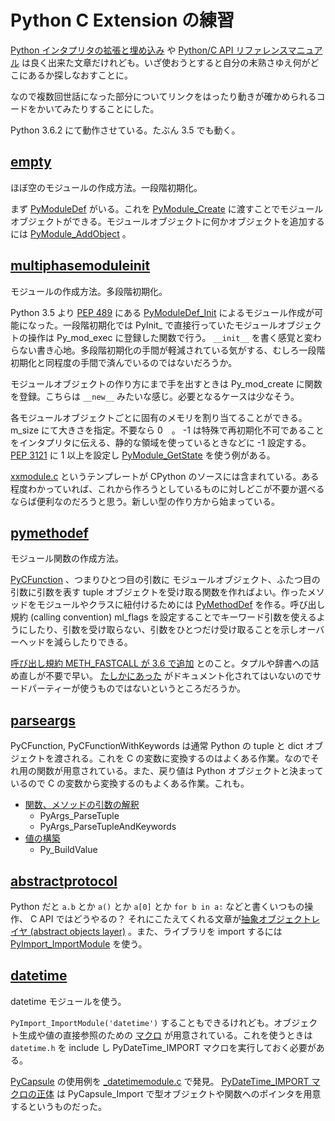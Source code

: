 # Python C Extension の練習
[Python インタプリタの拡張と埋め込み](https://docs.python.jp/3/extending/index.html) や
[Python/C API リファレンスマニュアル](https://docs.python.jp/3/c-api/index.html)
は良く出来た文章だけれども。いざ使おうとすると自分の未熟さゆえ何がどこにあるか探しなおすことに。

なので複数回世話になった部分についてリンクをはったり動きが確かめられるコードをかいてみたりすることにした。

Python 3.6.2 にて動作させている。たぶん 3.5 でも動く。

## [empty](empty)
ほぼ空のモジュールの作成方法。一段階初期化。

まず [PyModuleDef](https://docs.python.jp/3/c-api/module.html#c.PyModuleDef) がいる。これを [PyModule\_Create](https://docs.python.jp/3/c-api/module.html#c.PyModule_Create) に渡すことでモジュールオブジェクトができる。モジュールオブジェクトに何かオブジェクトを追加するには [PyModule\_AddObject](https://docs.python.jp/3/c-api/module.html#c.PyModule_AddObject) 。


## [multiphasemoduleinit](multiphasemoduleinit)
モジュールの作成方法。多段階初期化。

Python 3.5 より [PEP 489](https://www.python.org/dev/peps/pep-0451/) にある [PyModuleDef\_Init](https://docs.python.jp/3/c-api/module.html#c.PyModuleDef_Init) によるモジュール作成が可能になった。一段階初期化では PyInit_ で直接行っていたモジュールオブジェクトの操作は Py_mod\_exec に登録した関数で行う。 `__init__` を書く感覚と変わらない書き心地。多段階初期化の手間が軽減されている気がする、むしろ一段階初期化と同程度の手間で済んでいるのではないだろうか。

モジュールオブジェクトの作り方にまで手を出すときは Py\_mod\_create に関数を登録。こちらは `__new__` みたいな感じ。必要となるケースは少なそう。

各モジュールオブジェクトごとに固有のメモリを割り当てることができる。 m\_size にて大きさを指定。不要なら 0　。 -1 は特殊で再初期化不可であることをインタプリタに伝える、静的な領域を使っているときなどに -1 設定する。 [PEP 3121](https://www.python.org/dev/peps/pep-3121/) に 1 以上を設定し [PyModule\_GetState](https://docs.python.jp/3/c-api/module.html#c.PyModule_GetState) を使う例がある。

[xxmodule.c](https://github.com/python/cpython/blob/3.6/Modules/xxmodule.c) というテンプレートが CPython のソースには含まれている。ある程度わかっていれば、これから作ろうとしているものに対しどこが不要か選べるならば便利なのだろうと思う。新しい型の作り方から始まっている。

## [pymethodef](pymethodef)
モジュール関数の作成方法。

[PyCFunction](https://docs.python.jp/3/c-api/structures.html?highlight=pycfunction#c.PyCFunction) 、つまりひとつ目の引数に モジュールオブジェクト、ふたつ目の引数に引数を表す tuple オブジェクトを受け取る関数を作ればよい。作ったメソッドをモジュールやクラスに紐付けるためには [PyMethodDef](https://docs.python.jp/3/c-api/structures.html#c.PyMethodDef) を作る。呼び出し規約 (calling convention) ml\_flags を設定することでキーワード引数を使えるようにしたり、引数を受け取らない、引数をひとつだけ受け取ることを示しオーバーヘッドを減らしたりできる。

[呼び出し規約 METH\_FASTCALL が 3.6 で追加](http://dsas.blog.klab.org/archives/2017-01/python-dev-201701.html) とのこと。タプルや辞書への詰め直しが不要で早い。 [たしかにあった](https://github.com/python/cpython/blob/6969eaf4682beb01bc95eeb14f5ce6c01312e297/Include/methodobject.h#L91-L114) がドキュメント化されてはいないのでサードパーティーが使うものではないというところだろうか。

## [parseargs](parseargs)
PyCFunction, PyCFunctionWithKeywords は通常 Python の tuple と dict オブジェクトを渡される。これを C の変数に変換するのはよくある作業。なのでそれ用の関数が用意されている。また、戻り値は Python オブジェクトと決まっているので C の変数から変換するのもよくある作業。これも。

* [関数、メソッドの引数の解釈](https://docs.python.jp/3/c-api/arg.html#parsing-arguments)
  * PyArgs\_ParseTuple
  * PyArgs\_ParseTupleAndKeywords
* [値の構築](https://docs.python.jp/3/c-api/arg.html#building-values)
  * Py\_BuildValue

## [abstractprotocol](abstractprotocol)
Python だと `a.b` とか `a()` とか `a[0]` とか `for b in a:` などと書くいつもの操作、 C API ではどうやるの？ それにこたえてくれる文章が[抽象オブジェクトレイヤ (abstract objects layer)](https://docs.python.jp/3/c-api/abstract.html) 。また、ライブラリを import するには [PyImport\_ImportModule](https://docs.python.jp/3/c-api/import.html#c.PyImport_ImportModule) を使う。

## [datetime](datetime)
datetime モジュールを使う。

`PyImport_ImportModule('datetime')` することもできるけれども。オブジェクト生成や値の直接参照のための [マクロ](https://docs.python.jp/3/c-api/datetime.html) が用意されている。これを使うときは `datetime.h` を include し PyDateTime\_IMPORT マクロを実行しておく必要がある。

[PyCapsule](https://docs.python.jp/3/c-api/capsule.html) の使用例を [\_datetimemodule.c](https://github.com/python/cpython/blob/3.6/Modules/_datetimemodule.c#L5835) で発見。 [PyDateTime\_IMPORT マクロの正体](https://github.com/python/cpython/blob/master/Include/datetime.h#L202-L203) は PyCapsule\_Import で型オブジェクトや関数へのポインタを用意するというものだった。
